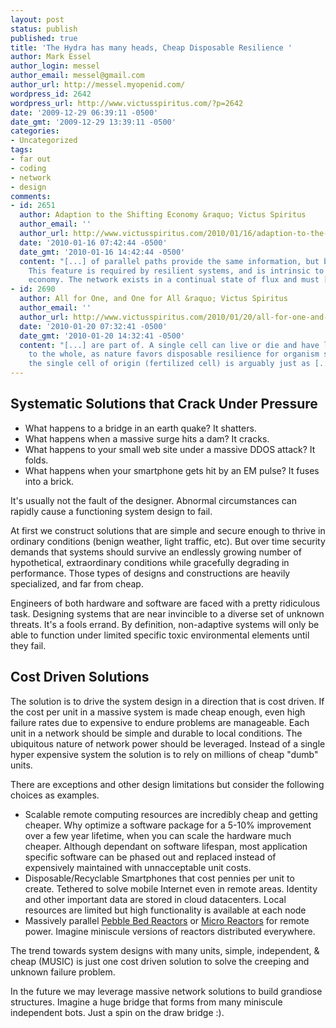 ```yaml
---
layout: post
status: publish
published: true
title: 'The Hydra has many heads, Cheap Disposable Resilience '
author: Mark Essel
author_login: messel
author_email: messel@gmail.com
author_url: http://messel.myopenid.com/
wordpress_id: 2642
wordpress_url: http://www.victusspiritus.com/?p=2642
date: '2009-12-29 06:39:11 -0500'
date_gmt: '2009-12-29 13:39:11 -0500'
categories:
- Uncategorized
tags:
- far out
- coding
- network
- design
comments:
- id: 2651
  author: Adaption to the Shifting Economy &raquo; Victus Spiritus
  author_email: ''
  author_url: http://www.victusspiritus.com/2010/01/16/adaption-to-the-shifting-economy/
  date: '2010-01-16 07:42:44 -0500'
  date_gmt: '2010-01-16 14:42:44 -0500'
  content: "[...] of parallel paths provide the same information, but by varied routes.
    This feature is required by resilient systems, and is intrinsic to any lasting
    economy. The network exists in a continual state of flux and must [...]"
- id: 2690
  author: All for One, and One for All &raquo; Victus Spiritus
  author_email: ''
  author_url: http://www.victusspiritus.com/2010/01/20/all-for-one-and-one-for-all/
  date: '2010-01-20 07:32:41 -0500'
  date_gmt: '2010-01-20 14:32:41 -0500'
  content: "[...] are part of. A single cell can live or die and have little effect
    to the whole, as nature favors disposable resilience for organism survival. But
    the single cell of origin (fertilized cell) is arguably just as [...]"
---
```

<h2>Systematic Solutions that Crack Under Pressure</h2>
<ul>
<li>What happens to a bridge in an earth quake? It shatters.</li>
<li>What happens when a massive surge hits a dam? It cracks.</li>
<li>What happens to your small web site under a massive DDOS attack? It folds.</li>
<li>What happens when your smartphone gets hit by an EM pulse? It fuses into a brick.</li>
</ul>
<p>It's usually not the fault of the designer. Abnormal circumstances can rapidly cause a functioning system design to fail. </p>
<p>At first we construct solutions that are simple and secure enough to thrive in ordinary conditions (benign weather, light traffic, etc). But over time security demands that systems should survive an endlessly growing number of hypothetical, extraordinary conditions while gracefully degrading in performance. Those types of designs and constructions are heavily specialized, and far from cheap. </p>
<p>Engineers of both hardware and software are faced with a pretty ridiculous task. Designing systems that are near invincible to a diverse set of unknown threats. It's a fools errand. By definition, non-adaptive systems will only be able to function under limited specific toxic environmental elements until they fail. </p>
<h2>Cost Driven Solutions</h2>
<p>The solution is to drive the system design in a direction that is cost driven. If the cost per unit in a massive system is made cheap enough, even high failure rates due to expensive to endure problems are manageable. Each unit in a network should be simple and durable to local conditions. The ubiquitous nature of network power should be leveraged. Instead of a single hyper expensive system the solution is to rely on millions of cheap "dumb" units. </p>
<p>There are exceptions and other design limitations but consider the following choices as examples. </p>
<ul>
<li>Scalable remote computing resources are incredibly cheap and getting cheaper. Why optimize a software package for a 5-10% improvement over a few year lifetime,  when you can scale the hardware much cheaper. Although dependant on software lifespan, most application specific software can be phased out and replaced instead of expensively maintained with unnacceptable unit costs.</li>
<li>Disposable/Recyclable Smartphones that cost pennies per unit to create. Tethered to solve mobile Internet even in remote areas. Identity and other important data are stored in cloud datacenters. Local resources are limited but high functionality is available at each node</li>
<li>Massively parallel <a href="http://en.m.wikipedia.org/wiki/Pebble_bed_reactor?wasRedirected=true">Pebble Bed Reactors</a> or <a HREF="http://www.nextenergynews.com/news1/next-energy-news-toshiba-micro-nuclear-12.17b.html">Micro Reactors</a> for remote power. Imagine miniscule versions of reactors distributed everywhere.</li>
</ul>
<p>The trend towards system designs with many units, simple, independent, & cheap (MUSIC) is just one cost driven solution to solve the creeping and unknown failure problem.</p>
<p>In the future we may leverage massive network solutions to build grandiose structures. Imagine a huge bridge that forms from many miniscule independent bots. Just a spin on the draw bridge :).  </p>
